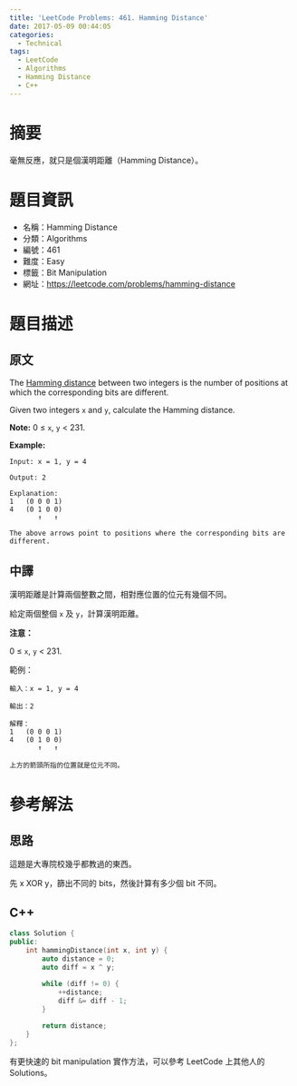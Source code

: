 ```yaml
---
title: 'LeetCode Problems: 461. Hamming Distance'
date: 2017-05-09 00:44:05
categories:
  - Technical
tags:
  - LeetCode
  - Algorithms
  - Hamming Distance
  - C++
---
```


# 摘要

毫無反應，就只是個漢明距離（Hamming Distance）。

# 題目資訊

- 名稱：Hamming Distance
- 分類：Algorithms
- 編號：461
- 難度：Easy
- 標籤：Bit Manipulation
- 網址：https://leetcode.com/problems/hamming-distance

<!--more-->

# 題目描述

## 原文

The [Hamming distance](https://en.wikipedia.org/wiki/Hamming_distance) between two integers is the number of positions at which the corresponding bits are different.

Given two integers `x` and `y`, calculate the Hamming distance.

**Note:**
0 ≤ `x`, `y` < 231.

**Example:**

```
Input: x = 1, y = 4

Output: 2

Explanation:
1   (0 0 0 1)
4   (0 1 0 0)
       ↑   ↑

The above arrows point to positions where the corresponding bits are different.
```

## 中譯

漢明距離是計算兩個整數之間，相對應位置的位元有幾個不同。

給定兩個整個 `x` 及 `y`，計算漢明距離。

**注意：**

0 ≤ `x`, `y` < 231.

範例：

```
輸入：x = 1, y = 4

輸出：2

解釋：
1	(0 0 0 1)
4	(0 1 0 0)
       ↑   ↑
       
上方的箭頭所指的位置就是位元不同。
```

#  參考解法

## 思路

這題是大專院校幾乎都教過的東西。

先 x XOR y，篩出不同的 bits，然後計算有多少個 bit 不同。

## C++

```cpp
class Solution {
public:
    int hammingDistance(int x, int y) {
        auto distance = 0;
        auto diff = x ^ y;
        
        while (diff != 0) {
            ++distance;
            diff &= diff - 1;
        }

        return distance;
    }
};
```

有更快速的 bit manipulation 實作方法，可以參考 LeetCode 上其他人的 Solutions。